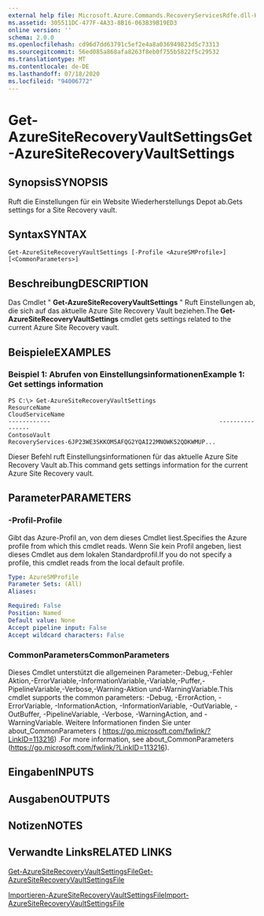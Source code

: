```yaml
---
external help file: Microsoft.Azure.Commands.RecoveryServicesRdfe.dll-Help.xml
ms.assetid: 305511DC-477F-4A33-8B16-063B39B19ED3
online version: ''
schema: 2.0.0
ms.openlocfilehash: cd96d7dd63791c5ef2e4a8a036949823d5c73313
ms.sourcegitcommit: 56ed085a868afa8263f8eb0f755b5822f5c29532
ms.translationtype: MT
ms.contentlocale: de-DE
ms.lasthandoff: 07/18/2020
ms.locfileid: "94006772"
---
```

# <span data-ttu-id="511b1-101">Get-AzureSiteRecoveryVaultSettings</span><span class="sxs-lookup"><span data-stu-id="511b1-101">Get-AzureSiteRecoveryVaultSettings</span></span>

## <span data-ttu-id="511b1-102">Synopsis</span><span class="sxs-lookup"><span data-stu-id="511b1-102">SYNOPSIS</span></span>
<span data-ttu-id="511b1-103">Ruft die Einstellungen für ein Website Wiederherstellungs Depot ab.</span><span class="sxs-lookup"><span data-stu-id="511b1-103">Gets settings for a Site Recovery vault.</span></span>

## <span data-ttu-id="511b1-104">Syntax</span><span class="sxs-lookup"><span data-stu-id="511b1-104">SYNTAX</span></span>

```
Get-AzureSiteRecoveryVaultSettings [-Profile <AzureSMProfile>] [<CommonParameters>]
```

## <span data-ttu-id="511b1-105">Beschreibung</span><span class="sxs-lookup"><span data-stu-id="511b1-105">DESCRIPTION</span></span>
<span data-ttu-id="511b1-106">Das Cmdlet " **Get-AzureSiteRecoveryVaultSettings** " Ruft Einstellungen ab, die sich auf das aktuelle Azure Site Recovery Vault beziehen.</span><span class="sxs-lookup"><span data-stu-id="511b1-106">The **Get-AzureSiteRecoveryVaultSettings** cmdlet gets settings related to the current Azure Site Recovery vault.</span></span>

## <span data-ttu-id="511b1-107">Beispiele</span><span class="sxs-lookup"><span data-stu-id="511b1-107">EXAMPLES</span></span>

### <span data-ttu-id="511b1-108">Beispiel 1: Abrufen von Einstellungsinformationen</span><span class="sxs-lookup"><span data-stu-id="511b1-108">Example 1: Get settings information</span></span>
```
PS C:\> Get-AzureSiteRecoveryVaultSettings
ResourceName                                                CloudServiceName
------------                                                ----------------
ContosoVault                                                RecoveryServices-6JP23WE3SKKOM5AFQG2YQAI22MNOWK52QDKWMUP...
```

<span data-ttu-id="511b1-109">Dieser Befehl ruft Einstellungsinformationen für das aktuelle Azure Site Recovery Vault ab.</span><span class="sxs-lookup"><span data-stu-id="511b1-109">This command gets settings information for the current  Azure Site Recovery vault.</span></span>

## <span data-ttu-id="511b1-110">Parameter</span><span class="sxs-lookup"><span data-stu-id="511b1-110">PARAMETERS</span></span>

### <span data-ttu-id="511b1-111">-Profil</span><span class="sxs-lookup"><span data-stu-id="511b1-111">-Profile</span></span>
<span data-ttu-id="511b1-112">Gibt das Azure-Profil an, von dem dieses Cmdlet liest.</span><span class="sxs-lookup"><span data-stu-id="511b1-112">Specifies the Azure profile from which this cmdlet reads.</span></span>
<span data-ttu-id="511b1-113">Wenn Sie kein Profil angeben, liest dieses Cmdlet aus dem lokalen Standardprofil.</span><span class="sxs-lookup"><span data-stu-id="511b1-113">If you do not specify a profile, this cmdlet reads from the local default profile.</span></span>

```yaml
Type: AzureSMProfile
Parameter Sets: (All)
Aliases: 

Required: False
Position: Named
Default value: None
Accept pipeline input: False
Accept wildcard characters: False
```

### <span data-ttu-id="511b1-114">CommonParameters</span><span class="sxs-lookup"><span data-stu-id="511b1-114">CommonParameters</span></span>
<span data-ttu-id="511b1-115">Dieses Cmdlet unterstützt die allgemeinen Parameter:-Debug,-Fehler Aktion,-ErrorVariable,-InformationVariable,-Variable,-Puffer,-PipelineVariable,-Verbose,-Warning-Aktion und-WarningVariable.</span><span class="sxs-lookup"><span data-stu-id="511b1-115">This cmdlet supports the common parameters: -Debug, -ErrorAction, -ErrorVariable, -InformationAction, -InformationVariable, -OutVariable, -OutBuffer, -PipelineVariable, -Verbose, -WarningAction, and -WarningVariable.</span></span> <span data-ttu-id="511b1-116">Weitere Informationen finden Sie unter about_CommonParameters ( https://go.microsoft.com/fwlink/?LinkID=113216) .</span><span class="sxs-lookup"><span data-stu-id="511b1-116">For more information, see about_CommonParameters (https://go.microsoft.com/fwlink/?LinkID=113216).</span></span>

## <span data-ttu-id="511b1-117">Eingaben</span><span class="sxs-lookup"><span data-stu-id="511b1-117">INPUTS</span></span>

## <span data-ttu-id="511b1-118">Ausgaben</span><span class="sxs-lookup"><span data-stu-id="511b1-118">OUTPUTS</span></span>

## <span data-ttu-id="511b1-119">Notizen</span><span class="sxs-lookup"><span data-stu-id="511b1-119">NOTES</span></span>

## <span data-ttu-id="511b1-120">Verwandte Links</span><span class="sxs-lookup"><span data-stu-id="511b1-120">RELATED LINKS</span></span>

[<span data-ttu-id="511b1-121">Get-AzureSiteRecoveryVaultSettingsFile</span><span class="sxs-lookup"><span data-stu-id="511b1-121">Get-AzureSiteRecoveryVaultSettingsFile</span></span>](./Get-AzureSiteRecoveryVaultSettingsFile.md)

[<span data-ttu-id="511b1-122">Importieren-AzureSiteRecoveryVaultSettingsFile</span><span class="sxs-lookup"><span data-stu-id="511b1-122">Import-AzureSiteRecoveryVaultSettingsFile</span></span>](./Import-AzureSiteRecoveryVaultSettingsFile.md)


